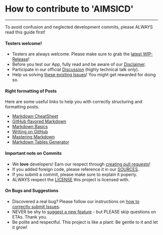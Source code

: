 # How to contribute to 'AIMSICD'
--------------------------------

To avoid confusion and neglected development commits, please ALWAYS read this guide first!

#### Testers welcome!

* Testers are always welcome. Please make sure to grab the [latest WIP-Release](https://github.com/SecUpwN/Android-IMSI-Catcher-Detector/releases)!
* Before you test our App, fully read and be aware of our [Disclaimer](https://github.com/SecUpwN/Android-IMSI-Catcher-Detector/blob/master/DISCLAIMER).
* Participate in our official [Discussion](http://forum.xda-developers.com/showthread.php?t=1422969) (highly technical talk only).
* Help us solving [these existing Issues](https://github.com/SecUpwN/Android-IMSI-Catcher-Detector/issues?state=open)! You might get rewarded for doing so.

#### Right formatting of Posts

Here are some useful links to help you with correctly structuring and formatting posts.

* [Markdown CheatSheet](https://github.com/adam-p/markdown-here/wiki/Markdown-Cheatsheet)
* [GitHub flavored Markdown](https://help.github.com/articles/github-flavored-markdown)
* [Markdown Basics](https://help.github.com/articles/markdown-basics)
* [Writing on GitHub](https://help.github.com/articles/writing-on-github)
* [Mastering Markdown](https://guides.github.com/features/mastering-markdown/)
* [Markdown Tables Generator](http://www.tablesgenerator.com/markdown_tables)

#### Important note on Commits

* We **love** developers! Earn our respect through [creating pull requests](https://help.github.com/articles/using-pull-requests)!
* If you added foreign code, please reference it in our [SOURCES](https://github.com/SecUpwN/Android-IMSI-Catcher-Detector/blob/master/SOURCES).
* If you submit a commit, please make sure to explain it poperly.
* ALWAYS respect the [LICENSE](https://github.com/SecUpwN/Android-IMSI-Catcher-Detector/blob/master/LICENSE) this project is licensed with.


#### On Bugs and Suggestions

* Discovered a real bug? Please follow our instructions on [how to correctly submit Issues](https://github.com/SecUpwN/Android-IMSI-Catcher-Detector/wiki/How-to-correctly-submit-Issues).
* NEVER be shy to [suggest a new feature](https://forum.xda-developers.com/showthread.php?t=1422969) - but PLEASE skip questions on ETAs. Thank you.
* Be polite and respectful. This project is like a plant: Be gentle to it and let it grow!
